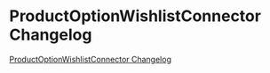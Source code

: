 # ProductOptionWishlistConnector Changelog

[ProductOptionWishlistConnector Changelog](https://github.com/spryker/ProductOptionWishlistConnector/releases)
